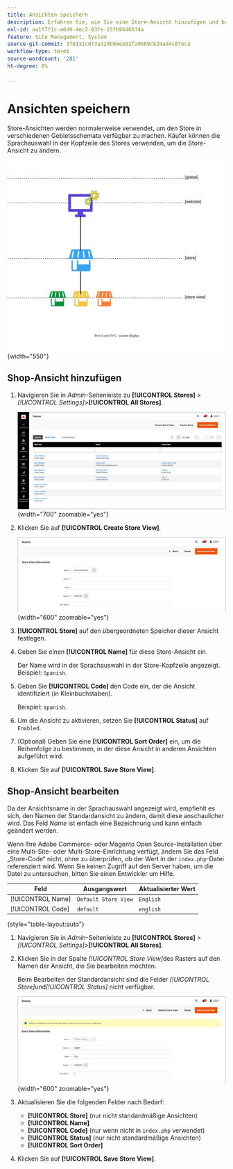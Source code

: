 ```yaml
---
title: Ansichten speichern
description: Erfahren Sie, wie Sie eine Store-Ansicht hinzufügen und bearbeiten.
exl-id: aa1f7f1c-a6d0-4ec2-83fe-15fb9646634a
feature: Site Management, System
source-git-commit: 370131cd73a320b04ee92fa9609cb24ad4c07eca
workflow-type: tm+mt
source-wordcount: '281'
ht-degree: 0%

---
```


# Ansichten speichern

Store-Ansichten werden normalerweise verwendet, um den Store in verschiedenen Gebietsschemata verfügbar zu machen. Käufer können die Sprachauswahl in der Kopfzeile des Stores verwenden, um die Store-Ansicht zu ändern.

![Umfang - mehrere Store-Ansichten](./assets/scope-multiview.svg){width="550"}

## Shop-Ansicht hinzufügen

1. Navigieren Sie in _Admin_-Seitenleiste zu **[!UICONTROL Stores]** > _[!UICONTROL Settings]_>**[!UICONTROL All Stores]**.

   ![Alle Stores](./assets/stores-all.png){width="700" zoomable="yes"}

1. Klicken Sie auf **[!UICONTROL Create Store View]**.

   ![Store-Ansicht erstellen](./assets/create-store-view.png){width="600" zoomable="yes"}

1. **[!UICONTROL Store]** auf den übergeordneten Speicher dieser Ansicht festlegen.

1. Geben Sie einen **[!UICONTROL Name]** für diese Store-Ansicht ein.

   Der Name wird in der Sprachauswahl in der Store-Kopfzeile angezeigt. Beispiel: `Spanish`.

1. Geben Sie **[!UICONTROL Code]** den Code ein, der die Ansicht identifiziert (in Kleinbuchstaben).

   Beispiel: `spanish`.

1. Um die Ansicht zu aktivieren, setzen Sie **[!UICONTROL Status]** auf `Enabled`.

1. (Optional) Geben Sie eine **[!UICONTROL Sort Order]** ein, um die Reihenfolge zu bestimmen, in der diese Ansicht in anderen Ansichten aufgeführt wird.

1. Klicken Sie auf **[!UICONTROL Save Store View]**.

## Shop-Ansicht bearbeiten

Da der Ansichtsname in der Sprachauswahl angezeigt wird, empfiehlt es sich, den Namen der Standardansicht zu ändern, damit diese anschaulicher wird. Das Feld _Name_ ist einfach eine Bezeichnung und kann einfach geändert werden.

Wenn Ihre Adobe Commerce- oder Magento Open Source-Installation über eine Multi-Site- oder Multi-Store-Einrichtung verfügt, ändern Sie das Feld „Store-Code“ nicht, ohne zu überprüfen, ob der Wert in der `index.php`-Datei referenziert wird. Wenn Sie keinen Zugriff auf den Server haben, um die Datei zu untersuchen, bitten Sie einen Entwickler um Hilfe.

| Feld | Ausgangswert | Aktualisierter Wert |
| ----- | -------------- | ------------- |
| [!UICONTROL Name] | `Default Store View` | `English` |
| [!UICONTROL Code] | `default` | `english` |

{style="table-layout:auto"}

1. Navigieren Sie in _Admin_-Seitenleiste zu **[!UICONTROL Stores]** > _[!UICONTROL Settings]_>**[!UICONTROL All Stores]**.

1. Klicken Sie in der Spalte _[!UICONTROL Store View]_&#x200B;des Rasters auf den Namen der Ansicht, die Sie bearbeiten möchten.

   Beim Bearbeiten der Standardansicht sind die Felder _[!UICONTROL Store]_&#x200B;und&#x200B;_[!UICONTROL Status]_ nicht verfügbar.

   ![Store-Ansicht - Standardansicht bearbeiten](./assets/edit-store-view-info.png){width="600" zoomable="yes"}

1. Aktualisieren Sie die folgenden Felder nach Bedarf:

   - **[!UICONTROL Store]** (nur nicht standardmäßige Ansichten)
   - **[!UICONTROL Name]**
   - **[!UICONTROL Code]** (nur wenn nicht in `index.php` verwendet)
   - **[!UICONTROL Status]** (nur nicht standardmäßige Ansichten)
   - **[!UICONTROL Sort Order]**

1. Klicken Sie auf **[!UICONTROL Save Store View]**.
